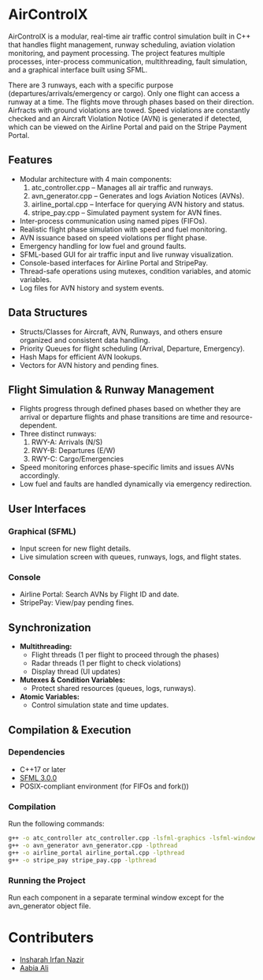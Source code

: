 # AirControlX

AirControlX is a modular, real-time air traffic control simulation built in C++ that handles flight management, runway scheduling, aviation violation monitoring, and payment processing. The project features multiple processes, inter-process communication, multithreading, fault simulation, and a graphical interface built using SFML.

There are 3 runways, each with a specific purpose (departures/arrivals/emergency or cargo). Only one flight can access a runway at a time. The flights move through phases based on their direction. Airfracts with ground violations are towed. Speed violations are constantly checked and an Aircraft Violation Notice (AVN) is generated if detected, which can be viewed on the Airline Portal and paid on the Stripe Payment Portal. 

## Features

- Modular architecture with 4 main components:
  1. atc_controller.cpp – Manages all air traffic and runways.
  2. avn_generator.cpp – Generates and logs Aviation Notices (AVNs).
  3. airline_portal.cpp – Interface for querying AVN history and status.
  4. stripe_pay.cpp – Simulated payment system for AVN fines.
- Inter-process communication using named pipes (FIFOs).
- Realistic flight phase simulation with speed and fuel monitoring.
- AVN issuance based on speed violations per flight phase.
- Emergency handling for low fuel and ground faults.
- SFML-based GUI for air traffic input and live runway visualization.
- Console-based interfaces for Airline Portal and StripePay.
- Thread-safe operations using mutexes, condition variables, and atomic variables.
- Log files for AVN history and system events.

## Data Structures

- Structs/Classes for Aircraft, AVN, Runways, and others ensure organized and consistent data handling.
- Priority Queues for flight scheduling (Arrival, Departure, Emergency).
- Hash Maps for efficient AVN lookups.
- Vectors for AVN history and pending fines.

## Flight Simulation & Runway Management

- Flights progress through defined phases based on whether they are arrival or departure flights and phase transitions are time and resource-dependent.
- Three distinct runways:
  1. RWY-A: Arrivals (N/S)
  2. RWY-B: Departures (E/W)
  3. RWY-C: Cargo/Emergencies
- Speed monitoring enforces phase-specific limits and issues AVNs accordingly.
- Low fuel and faults are handled dynamically via emergency redirection.

## User Interfaces

### Graphical (SFML)
- Input screen for new flight details.
- Live simulation screen with queues, runways, logs, and flight states.

### Console
- Airline Portal: Search AVNs by Flight ID and date.
- StripePay: View/pay pending fines.

## Synchronization
- **Multithreading:**
  - Flight threads (1 per flight to proceed through the phases)
  - Radar threads (1 per flight to check violations)
  - Display thread (UI updates)
- **Mutexes & Condition Variables:**
  - Protect shared resources (queues, logs, runways).
- **Atomic Variables:**
  - Control simulation state and time updates.

## Compilation & Execution
### Dependencies

- C++17 or later
- <a href=https://www.sfml-dev.org/download/sfml/3.0.0/>SFML 3.0.0</a>
- POSIX-compliant environment (for FIFOs and fork())

### Compilation

Run the following commands:
``` sh
g++ -o atc_controller atc_controller.cpp -lsfml-graphics -lsfml-window -lsfml-system -lpthread
g++ -o avn_generator avn_generator.cpp -lpthread
g++ -o airline_portal airline_portal.cpp -lpthread
g++ -o stripe_pay stripe_pay.cpp -lpthread
```

### Running the Project
Run each component in a separate terminal window except for the avn_generator object file.

# Contributers

- <a href=https://github.com/insharahn>Insharah Irfan Nazir</a>
- <a href=https://github.com/AabiaAli>Aabia Ali</a>
